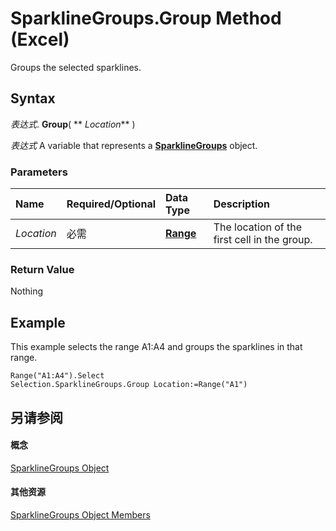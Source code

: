 
# SparklineGroups.Group Method (Excel)

Groups the selected sparklines.


## Syntax

 _表达式_. **Group**( ** _Location_** )

 _表达式_ A variable that represents a **[SparklineGroups](9bc6be34-fa2e-8652-ca92-fa9630b4d7a6.md)** object.


### Parameters



|**Name**|**Required/Optional**|**Data Type**|**Description**|
|:-----|:-----|:-----|:-----|
| _Location_|必需|**[Range](b8207778-0dcc-4570-1234-f130532cc8cd.md)**|The location of the first cell in the group.|

### Return Value

Nothing


## Example

This example selects the range A1:A4 and groups the sparklines in that range.


```
Range("A1:A4").Select 
Selection.SparklineGroups.Group Location:=Range("A1")
```


## 另请参阅


#### 概念


[SparklineGroups Object](9bc6be34-fa2e-8652-ca92-fa9630b4d7a6.md)
#### 其他资源


[SparklineGroups Object Members](http://msdn.microsoft.com/library/8737796e-c3dc-4304-0835-c04712a712a5%28Office.15%29.aspx)